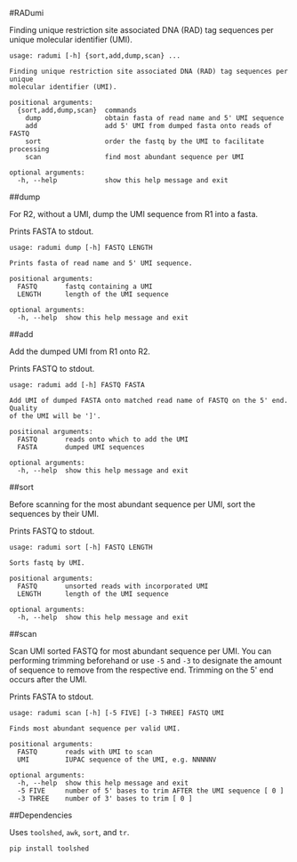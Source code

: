 #RADumi

Finding unique restriction site associated DNA (RAD) tag sequences per unique molecular identifier (UMI).

```
usage: radumi [-h] {sort,add,dump,scan} ...

Finding unique restriction site associated DNA (RAD) tag sequences per unique
molecular identifier (UMI).

positional arguments:
  {sort,add,dump,scan}  commands
    dump                obtain fasta of read name and 5' UMI sequence
    add                 add 5' UMI from dumped fasta onto reads of FASTQ
    sort                order the fastq by the UMI to facilitate processing
    scan                find most abundant sequence per UMI

optional arguments:
  -h, --help            show this help message and exit
```

##dump

For R2, without a UMI, dump the UMI sequence from R1 into a fasta.

Prints FASTA to stdout.

```
usage: radumi dump [-h] FASTQ LENGTH

Prints fasta of read name and 5' UMI sequence.

positional arguments:
  FASTQ       fastq containing a UMI
  LENGTH      length of the UMI sequence

optional arguments:
  -h, --help  show this help message and exit
```

##add

Add the dumped UMI from R1 onto R2.

Prints FASTQ to stdout.

```
usage: radumi add [-h] FASTQ FASTA

Add UMI of dumped FASTA onto matched read name of FASTQ on the 5' end. Quality
of the UMI will be ']'.

positional arguments:
  FASTQ       reads onto which to add the UMI
  FASTA       dumped UMI sequences

optional arguments:
  -h, --help  show this help message and exit
```

##sort

Before scanning for the most abundant sequence per UMI, sort the sequences by
their UMI.

Prints FASTQ to stdout.

```
usage: radumi sort [-h] FASTQ LENGTH

Sorts fastq by UMI.

positional arguments:
  FASTQ       unsorted reads with incorporated UMI
  LENGTH      length of the UMI sequence

optional arguments:
  -h, --help  show this help message and exit
```

##scan

Scan UMI sorted FASTQ for most abundant sequence per UMI. You can performing
trimming beforehand or use `-5` and `-3` to designate the amount of sequence
to remove from the respective end. Trimming on the 5' end occurs after the UMI.

Prints FASTA to stdout.

```
usage: radumi scan [-h] [-5 FIVE] [-3 THREE] FASTQ UMI

Finds most abundant sequence per valid UMI.

positional arguments:
  FASTQ       reads with UMI to scan
  UMI         IUPAC sequence of the UMI, e.g. NNNNNV

optional arguments:
  -h, --help  show this help message and exit
  -5 FIVE     number of 5' bases to trim AFTER the UMI sequence [ 0 ]
  -3 THREE    number of 3' bases to trim [ 0 ]
```

##Dependencies

Uses `toolshed`, `awk`, `sort`, and `tr`.
```
pip install toolshed
```
